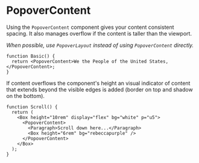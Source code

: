 # PopoverContent

Using the `PopoverContent` component gives your content consistent spacing. It also manages overflow if the content is taller than the viewport.

_When possible, use `PopoverLayout` instead of using `PopoverContent` directly._

```tsx
function Basic() {
  return <PopoverContent>We the People of the United States, </PopoverContent>;
}
```

If content overflows the component's height an visual indicator of content that extends
beyond the visible edges is added (border on top and shadow on the bottom).

```tsx
function Scroll() {
  return (
    <Box height="10rem" display="flex" bg="white" p="u5">
      <PopoverContent>
        <Paragraph>Scroll down here...</Paragraph>
        <Box height="6rem" bg="rebeccapurple" />
      </PopoverContent>
    </Box>
  );
}
```
